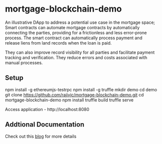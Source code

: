 # mortgage-blockchain-demo
An illustrative DApp to address a potential use case in the mortgage space; Smart contracts can automate mortgage contracts by automatically connecting the parties, providing for a frictionless and less error-prone process. The smart contract can automatically process payment and release liens from land records when the loan is paid.

They can also improve record visibility for all parties and facilitate payment tracking and verification. They reduce errors and costs associated with manual processes.

## Setup 
npm install -g ethereumjs-testrpc 
npm install -g truffle
mkdir demo
cd demo
git clone https://github.com/rajivjc/mortgage-blockchain-demo.git
cd mortgage-blockchain-demo
npm install
truffle build
truffle serve

Access application - http://localhost:8080

## Addtional Documentation
Check out this [blog](https://medium.com/@rajiv.cheriyan/lets-get-started-with-your-first-ethereum-dapp-f09feb59dd78) for more details
